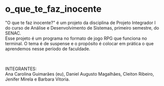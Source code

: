 # o_que_te_faz_inocente
"O que te faz inocente?" é um projeto da disciplina de Projeto Integrador I do curso de Análise e Desenvolvimento de Sistemas, primeiro semestre, do SENAC. 
<br />
Esse projeto é um programa no formato de jogo RPG que funciona no terminal. O tema é de suspense e o propósito é colocar em prática o que aprendemos nesse período de faculdade.

<br />
<br />
INTEGRANTES:
<br /> 
Ana Carolina Guimarães (eu), Daniel Augusto Magalhães, Cleiton Ribeiro, Jenifer Mirela e Barbara Vitoria.
